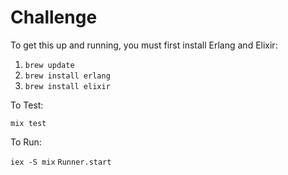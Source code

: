 # Challenge

To get this up and running, you must first install Erlang and Elixir:

1. ```brew update```
2. ```brew install erlang```
3. ```brew install elixir```

To Test:

```mix test```

To Run:

```iex -S mix```
```Runner.start```
